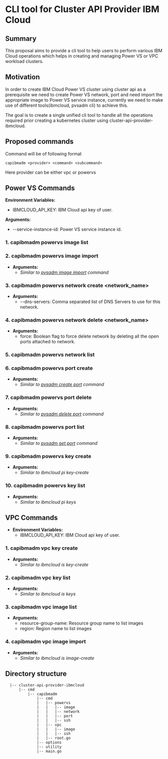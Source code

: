 # CLI tool for Cluster API Provider IBM Cloud

## Summary

This proposal aims to provide a cli tool to help users to perform various IBM Cloud operations which helps in creating and
managing Power VS or VPC workload clusters.

## Motivation

In order to create IBM Cloud Power VS cluster using cluster api as a prerequisite we need to create Power VS network, port and need import the appropriate image to Power VS service instance, currently we need to make use of different tools(ibmcloud, pvsadm cli) to achieve this.

The goal is to create a single unified cli tool to handle all the operations required prior creating a kubernetes cluster using cluster-api-provider-ibmcloud.

## Proposed commands

Command will be of following format

```shell
capibmadm <provider> <command> <subcommand>
```
Here provider can be either vpc or powervs

## Power VS Commands

**Environment Variables:**

  * IBMCLOUD_API_KEY: IBM Cloud api key of user.

**Arguments:**
  * --service-instance-id: Power VS service instance id.

### 1. capibmadm powervs image list
  
### 2. capibmadm powervs image import

* **Arguments:**
  * _Similar to [pvsadm image import](https://github.com/ppc64le-cloud/pvsadm/blob/824f87baebd430b26ed8d3ec517077a9d5b5824b/cmd/image/import/import.go#L63) command_


### 3. capibmadm powervs network create <network_name>

* **Arguments:**
  * --dns-servers: Comma separated list of DNS Servers to use for this network.


### 4. capibmadm powervs network delete <network_name>

* **Arguments:**
  * force: Boolean flag to force delete network by deleting all the open ports attached to network.

### 5. capibmadm powervs network list


### 6. capibmadm powervs port create

* **Arguments:**
  * _Similar to [pvsadm create port](https://github.com/ppc64le-cloud/pvsadm/blob/824f87baebd430b26ed8d3ec517077a9d5b5824b/cmd/create/port/port.go#L34) command_


### 7. capibmadm powervs port delete

* **Arguments:**
  * _Similar to [pvsadm delete port](https://github.com/ppc64le-cloud/pvsadm/blob/824f87baebd430b26ed8d3ec517077a9d5b5824b/cmd/delete/port/port.go#L33) command_


### 8. capibmadm powervs port list

* **Arguments:**
  * _Similar to [pvsadm get port](https://github.com/ppc64le-cloud/pvsadm/blob/824f87baebd430b26ed8d3ec517077a9d5b5824b/cmd/get/ports/ports.go#L33) command_

### 9. capibmadm powervs key create

* **Arguments:**
    * _Similar to ibmcloud pi key-create_

### 10. capibmadm powervs key list

* **Arguments:**
  * _Similar to ibmcloud pi keys_

## VPC Commands
* **Environment Variables:**
  * IBMCLOUD_API_KEY: IBM Cloud api key of user.

### 1. capibmadm vpc key create

* **Arguments:**
  * _Similar to ibmcloud is key-create_

### 2. capibmadm vpc key list

* **Arguments:**
  * _Similar to ibmcloud is keys_


### 3. capibmadm vpc image list

* **Arguments:**
  * resource-group-name: Resource group name to list images
  * region: Region name to list images

### 4. capibmadm vpc image import

* **Arguments:**
  * _Similar to ibmcloud is image-create_


##  Directory structure
```
  |-- cluster-api-provider-ibmcloud
      |-- cmd
          |-- capibmadm
              |-- cmd
              |   |-- powervs
              |   |   |-- image
              |   |   |-- network
              |   |   |-- port
              |   |   |-- ssh
              |   |-- vpc
              |   |   |-- image
              |   |   |-- ssh
              |   |-- root.go
              |-- options
              |-- utility
              |-- main.go
```
